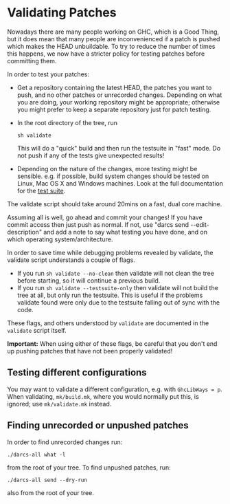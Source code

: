 # Validating Patches



Nowadays there are many people working on GHC, which is a Good Thing, but it does mean that many people are inconvenienced if a patch is pushed which makes the HEAD unbuildable. To try to reduce the number of times this happens, we now have a stricter policy for testing patches before committing them.



In order to test your patches:


- Get a repository containing the latest HEAD, the patches you want to push, and no other patches or unrecorded changes. Depending on what you are doing, your working repository might be appropriate; otherwise you might prefer to keep a separate repository just for patch testing.

- In the root directory of the tree, run

  ```wiki
  sh validate
  ```

  This will do a "quick" build and then run the testsuite in "fast" mode. Do not push if any of the tests give unexpected results!

- Depending on the nature of the changes, more testing might be sensible. e.g. if possible, build system changes should be tested on Linux, Mac OS X and Windows machines.  Look at the full documentation for the [test suite](building/running-tests).


The validate script should take around 20mins on a fast, dual core machine.



Assuming all is well, go ahead and commit your changes! If you have commit access then just push as normal. If not, use "darcs send --edit-description" and add a note to say what testing you have done, and on which operating system/architecture.



In order to save time while debugging problems revealed by validate, the validate script understands a couple of flags. 


- If you run `sh validate --no-clean` then validate will not clean the tree before starting, so it will continue a previous build. 
- If you run `sh validate --testsuite-only` then validate will not build the tree at all, but only run the testsuite. This is useful if the problems validate found were only due to the testsuite falling out of sync with the code. 


These flags, and others understood by `validate` are documented in the `validate` script itself.



**Important:** When using either of these flags, be careful that you don't end up pushing patches that have not been properly validated!


## Testing different configurations



You may want to validate a different configuration, e.g. with `GhcLibWays = p`. When validating, `mk/build.mk`, where you would normally put this, is ignored; use `mk/validate.mk` instead.


## Finding unrecorded or unpushed patches



In order to find unrecorded changes run:


```wiki
./darcs-all what -l
```


from the root of your tree. To find unpushed patches, run:


```wiki
./darcs-all send --dry-run
```


also from the root of your tree.


